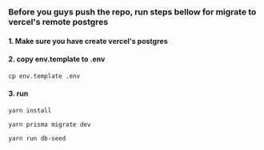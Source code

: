 ### Before you guys push the repo, run steps bellow for migrate to vercel's remote postgres

#### 1. Make sure you have create vercel's postgres

#### 2. copy env.template to .env

```
cp env.template .env
```

#### 3. run

```
yarn install

yarn prisma migrate dev

yarn run db-seed
```
